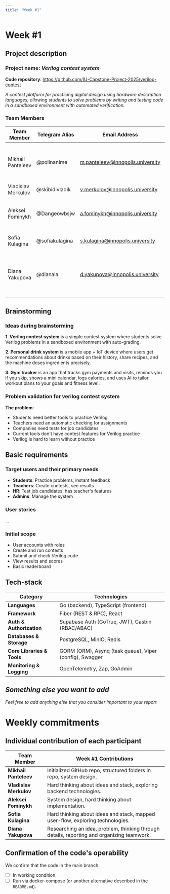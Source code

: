 ```yaml
---
title: "Week #1"
---
```


# Week #1

## Project description

### Project name: *Verilog contest system*

**Code repository**: https://github.com/IU-Capstone-Project-2025/verilog-contest

*A contest platform for practicing digital design using hardware description languages, allowing students to solve problems by writing and testing code in a sandboxed environment with automated verification.*

### **Team Members**

| Team Member                             | Telegram Alias   | Email Address   | Track                                       | Responsibilities   |
|-----------------------------------------|------------------|-----------------|---------------------------------------------|--------------------|
| Mikhail Panteleev     | @polinanime | m.panteleev@innopolis.university | Fullstack | Repository initialization, backend skeleton, frontend development  |
| Vladislav Merkulov            | @skibidivladik | v.merkulov@innopolis.university | Backend | Backend implementation |
| Aleksei Fominykh            | @Dangeowbsjw | a.fominykh@innopolis.university | DevOps | Deploy system monitoring, deploy Kubernetes, conterezation  |
| Sofia Kulagina            | @sofiakulagina | s.kulagina@innopolis.university | DevOps | Setting up Dockerfiles, CI/CD  |
| Diana Yakupova            | @dianaia | d.yakupova@innopolis.university | Product/Frontend/QA | Technical documentation, reports, menegment, testing and frontend development |


## Brainstorming

### Ideas during brainstorming

**1. Verilog contest system** is a simple contest system where students solve Verilog problems in a sandboxed environment with auto-grading.

**2. Personal drink system** is a mobile app + IoT device where users get recommendations about drinks based on their history, share recipes, and the machine doses ingredients precisely.

**3. Gym tracker** is an app that tracks gym payments and visits, reminds you if you skip, shows a mini calendar, logs calories, and uses AI to tailor workout plans to your goals and fitness level. 



### Problem validation for verilog contest system

**The problem**:  
- Students need better tools to practice Verilog
- Teachers need an automatic checking for assignments
- Companies need tests for job candidates
- Current tools don't have contest features for Verilog practice
- Verilog is hard to learn without practice


## Basic requirements

### Target users and their primary needs

- **Students**: Practice problems, instant feedback
- **Teachers**: Create contests, see results
- **HR**: Test job candidates, has teacher's features
- **Admins**: Manage the system

### User stories

*...*

### Initial scope

- User accounts with roles
- Create and run contests
- Submit and check Verilog code
- View results and scores
- Basic leaderboard


## Tech-stack

| Category                   | Technologies                                            |
| -------------------------- | ------------------------------------------------------- |
| **Languages**              | Go (backend), TypeScript (frontend)                     |
| **Framework**              | Fiber (REST & RPC), React                                      |
| **Auth & Authorization**   | Supabase Auth (GoTrue, JWT), Casbin (RBAC/ABAC)         |
| **Databases & Storage**    | PostgreSQL, MinIO, Redis                                |
| **Core Libraries & Tools** | GORM (ORM), Asynq (task queue), Viper (config), Swagger |
| **Monitoring & Logging**   | OpenTelemetry, Zap, GoAdmin                             |


## *Something else you want to add*

*Feel free to add anything else that you consider important to your report*


# Weekly commitments

## Individual contribution of each participant

| Team Member            | Week #1 Contributions                                                                          |
| ---------------------- | ---------------------------------------------------------------------------------------------- |
| **Mikhail Panteleev**  | Initialized GitHub repo, structured folders in repo, system design.    |
| **Vladislav Merkulov** | Hard thinking about ideas and stack, exploring backend technologies.   |
| **Aleksei Fominykh**   | System design, hard thinking about implementation.         |
| **Sofia Kulagina**     | Hard thinking about ideas and stack, mapped user-flow, exploring technologies. |
| **Diana Yakupova**     | Researching an idea, problem, thinking through details, reporting and organizing teamwork.  |


## Confirmation of the code's operability

We confirm that the code in the main branch:
- [ ] In working condition.
- [ ] Run via docker-compose (or another alternative described in the `README.md`).